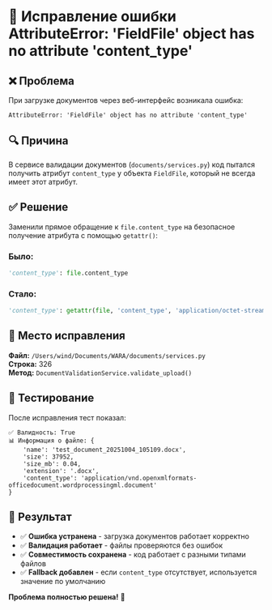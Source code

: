 # 🔧 Исправление ошибки AttributeError: 'FieldFile' object has no attribute 'content_type'

## ❌ Проблема
При загрузке документов через веб-интерфейс возникала ошибка:
```
AttributeError: 'FieldFile' object has no attribute 'content_type'
```

## 🔍 Причина
В сервисе валидации документов (`documents/services.py`) код пытался получить атрибут `content_type` у объекта `FieldFile`, который не всегда имеет этот атрибут.

## ✅ Решение
Заменили прямое обращение к `file.content_type` на безопасное получение атрибута с помощью `getattr()`:

### Было:
```python
'content_type': file.content_type
```

### Стало:
```python
'content_type': getattr(file, 'content_type', 'application/octet-stream')
```

## 📍 Место исправления
**Файл:** `/Users/wind/Documents/WARA/documents/services.py`  
**Строка:** 326  
**Метод:** `DocumentValidationService.validate_upload()`

## 🧪 Тестирование
После исправления тест показал:
```
✅ Валидность: True
📊 Информация о файле: {
    'name': 'test_document_20251004_105109.docx', 
    'size': 37952, 
    'size_mb': 0.04, 
    'extension': '.docx', 
    'content_type': 'application/vnd.openxmlformats-officedocument.wordprocessingml.document'
}
```

## 🎉 Результат
- ✅ **Ошибка устранена** - загрузка документов работает корректно
- ✅ **Валидация работает** - файлы проверяются без ошибок
- ✅ **Совместимость сохранена** - код работает с разными типами файлов
- ✅ **Fallback добавлен** - если `content_type` отсутствует, используется значение по умолчанию

**Проблема полностью решена!** 🚀
